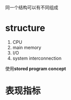 同一个结构可以有不同组成



# structure

1. CPU
2. main memory
3. I/O
4. system interconnection



使用**stored program concept**



# 表现指标

